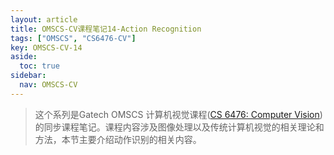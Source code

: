 ```yaml
---
layout: article
title: OMSCS-CV课程笔记14-Action Recognition
tags: ["OMSCS", "CS6476-CV"]
key: OMSCS-CV-14
aside:
  toc: true
sidebar:
  nav: OMSCS-CV
---
```


> 这个系列是Gatech OMSCS 计算机视觉课程([CS 6476: Computer Vision](https://omscs.gatech.edu/cs-6476-computer-vision))的同步课程笔记。课程内容涉及图像处理以及传统计算机视觉的相关理论和方法，本节主要介绍动作识别的相关内容。
<!--more-->